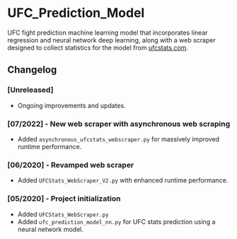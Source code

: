 # UFC_Prediction_Model
UFC fight prediction machine learning model that incorporates linear regression and neural network deep learning, along with a web scraper designed to collect statistics for the model from [ufcstats.com](https://www.ufcstats.com/).

## Changelog

### [Unreleased]
- Ongoing improvements and updates.

### [07/2022] - New web scraper with asynchronous web scraping
- Added `asynchronous_ufcstats_webscraper.py` for massively improved runtime performance.

### [06/2020] - Revamped web scraper
- Added `UFCStats_WebScraper_V2.py` with enhanced runtime performance.

### [05/2020] - Project initialization
- Added `UFCStats_WebScraper.py`
- Added `ufc_prediction_model_nn.py` for UFC stats prediction using a neural network model.
